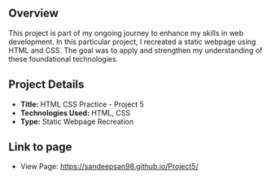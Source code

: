 ## Overview
This project is part of my ongoing journey to enhance my skills in web development. In this particular project, I recreated a static webpage using HTML and CSS. The goal was to apply and strengthen my understanding of these foundational technologies.

## Project Details
- **Title:** HTML CSS Practice - Project 5
- **Technologies Used:** HTML, CSS
- **Type:** Static Webpage Recreation

## Link to page
- View Page: https://sandeepsan98.github.io/Project5/

